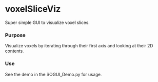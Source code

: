 # voxelSliceViz
Super simple GUI to visualize voxel slices.

### Purpose
Visualize voxels by iterating through their first axis and looking at their 2D contents. 

### Use 
See the demo in the SOGUI_Demo.py for usage. 
